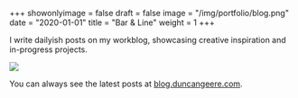 +++
showonlyimage = false
draft = false
image = "/img/portfolio/blog.png"
date = "2020-01-01"
title = "Bar & Line"
weight = 1
+++

I write dailyish posts on my workblog, showcasing creative inspiration and in-progress projects.
<!--more-->

![](/img/portfolio/blog.png)

You can always see the latest posts at [blog.duncangeere.com](http://blog.duncangeere.com).
